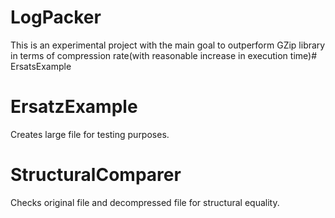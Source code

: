 # LogPacker
This is an experimental project with the main goal to outperform GZip library in terms of compression rate(with reasonable increase in execution time)# ErsatsExample
# ErsatzExample
Creates large file for testing purposes.
# StructuralComparer
Checks original file and decompressed file for structural equality.


